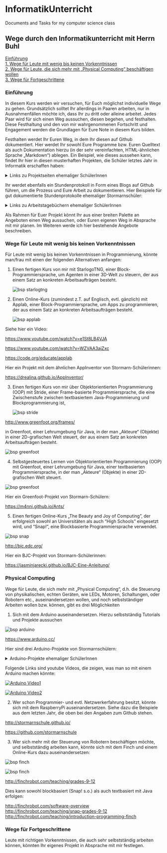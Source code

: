 # InformatikUnterricht
Documents and Tasks for my computer science class

## Wege durch den Informatikunterricht mit Herrn Buhl
[Einführung](#einf)  
[1. Wege für Leute mit wenig bis keinen Vorkenntnissen](#1)  
[2. Wege für Leute, die sich mehr mit „Physical Computing“ beschäftigen wollen](#2)  
[3. Wege für Fortgeschrittene](#3)

### Einführung<a name="einf"></a> 
In diesem Kurs werden wir versuchen, für Euch möglichst individuelle Wege zu gehen. Grundsätzlich solltet Ihr allerdings in Paaren arbeiten, nur in Ausnahmenfällen möchte ich, dass Ihr zu dritt oder alleine arbeitet. Jedes Paar wird für sich einen Weg aussuchen, diesen begehen, und festhalten. Diese Festhaltung und den von mir wahrgenommenen Fortschritt und Engagement werden die Grundlagen für Eure Note in diesem Kurs bilden. 

Festhalten werdet Ihr Euren Weg, in dem Ihr diesen auf Github dokumentiert. Hier werdet Ihr sowohl Eure Programme bzw. Euren Quelltext als auch Dokumentation hierzu (in der sehr vereinfachten, HTML-ähnlichen Sprache „Markdown“) ablegen. Ein Beispiel, wie dieses aussehen kann, findet Ihr hier in diesen musterhaften Projekten, die Schüler letztes Jahr in Informatik erschaffen haben:

<details>
    <summary> Links zu Projektseiten ehemaliger SchülerInnen</summary>
https://github.com/LeoandTeda/Mirror-Game/blob/master/README.md

https://github.com/murielantonia/The-Beauty-and-Joy-of-Computing

https://olemauss.github.io/LED-Matrix-Arduino/

https://gitlab.com/JKGER/imagerecognition/-/blob/master/Dokumentation/Projektseite.md

https://github.com/dennis602/Projektseite-Arduino-Parkhaus/blob/master/README.md

https://github.com/dennis602/Projektseite-Arduino-Teebeutelautomat/blob/master/README.md

https://github.com/BohrisNaturalisRettner/Projektseite-Spektrometer

https://gitlab.com/JKGER/lothader/-/wikis/Home
    
</details>

Ihr werdet ebenfalls ein Stundenprotokoll in Form eines Blogs auf Github führen, um die Prozess und Eure Arbeit zu dokumentieren. Hier Beispiele für gut dokumentierte Stundenprotokolle ehemaliger Stormarnschüler:

<details>
    <summary> Links zu Arbeitstagebüchern ehemaliger SchülerInnen</summary>
https://github.com/dennis602/Stundenprotokoll/blob/master/README.md

https://github.com/dennis602/Stundenprotokoll-II/blob/master/README.md

https://github.com/BohrisNaturalisRettner/Informatikprojekt-Spektrometer-Stundenprotokoll

</details>
    
Als Rahmen für Euer Projekt könnt Ihr aus einer breiten Palette an Angeboten einen Weg aussuchen, oder Euren eigenen Weg in Absprache mit mir planen. Im Weiteren werde ich hier bestehende Angebote beschreiben.



### <a name="1"></a>Wege für Leute mit wenig bis keinen Vorkenntnissen
Für Leute mit wenig bis keinen Vorkenntnissen in Programmierung, könnte man/frau mit einen der folgenden Alternativen anfangen:

1. Einen fertigen Kurs von mir mit StarlogoTNG, einer Block-Programmiersprache, um Agenten in einer 3D-Welt zu steuern, der aus einem Satz an konkreten Arbeitsaufträgen besteht.

    ![bsp starlogtng](image/starlogotng_bsp.jpg "Screenshot von StarLogoTNG")

2. Einen Online-Kurs (zumindest z.T. auf Englisch, evtl. gänzlich) mit Applab, einer Block-Programmiersprache, um Apps zu programmieren, der aus einem Satz an konkreten Arbeitsaufträgen besteht. 

    ![bsp applab](image/applab_bsp.jpg "Screenshot von AppLab")
    
 Siehe hier ein Video:
 
 https://www.youtube.com/watch?v=e1St8LB4VJA
 
 https://www.youtube.com/watch?v=WZVAA3ajZxc
 
 
 https://code.org/educate/applab
 
 Hier ein Projekt mit dem ähnlichen AppInventor von Stormarn-Schülerinnen:
 
 https://drealina.github.io/AppInventor/
 
3. Einen fertigen Kurs von mir über Objektorientierten Programmierung (OOP) mit Stride, einer Frame-basierte Programmiersprache, die eine Zwischenstufe zwischen textbasiertem Java-Programmierung und Blockprogrammierung ist, 

    ![bsp stride](image/stride_bsp.png "Screenshot von Stride")


 http://www.greenfoot.org/frames/


 in Greenfoot, einer Lehrumgebung für Java, in der man „Akteure“ (Objekte) in einer 2D-grafischen Welt steuert, der aus einem Satz an konkreten Arbeitsaufträgen besteht.

 ![bsp greenfoot](image/greenfoot_bsp.png "Screenshot von Greenfoot")



4. Selbstgesteuertes Lernen von Objektorientierten Programmierung (OOP) mit Greenfoot, einer Lehrumgebung für Java, einer textbasierten Programmiersprache, in der man „Akteure“ (Objekte) in einer 2D-grafischen Welt steuert.

 ![bsp greenfoot](image/greenfoot-java_bsp.png "Screenshot von Greenfoot java")
    
Hier ein Greenfoot-Projekt von Stormarn-Schülern:

https://m4nni.github.io/Ants/

5. Einen fertigen Online-Kurs „The Beauty and Joy of Computing”, der erfolgreich sowohl an Universitäten als auch “High Schools” eingesetzt wird, und “Snap!”, eine Blockbasierte Programmiersprache verwendet.

 ![bsp snap](image/snap_bsp.jpg "Screenshot von Snap")


 http://bjc.edc.org/

Hier ein BJC-Projekt von Stormarn-Schülerinnen:

https://jasminjarecki.github.io/BJC-Eine-Anleitung/


### <a name="2"></a> Physical Computing

Wege für Leute, die sich mehr mit „Physical Computing“, d.h. die Steuerung von physikalischen, echten Geräten, wie LEDs, Motoren, Schaltungen, oder Robotern etc., auseinandersetzen wollen, und noch selbstständiger Arbeiten wollen bzw. können, gibt es drei Möglichkeiten

1. Sich mit dem Arduino auseinandersetzen. Hierzu selbstständig Tutorials und Projekte aussuchen

 ![bsp arduino](image/arduino_bsp_2.jpg "Screenshot von Arduino")

 https://www.arduino.cc/  

Hier sind drei Arduino-Projekte von Stormarnschülern:
 
 <details>
    <summary> Arduino-Projekte ehemaliger SchülerInnen</summary>
    
 https://stormarnschule12.github.io/Arduino-car/

 https://olemauss.github.io/LED-Matrix-Arduino/
 
 https://github.com/lakgiter/Informatik-Projekt-3
 
 https://github.com/lakgiter/Projektpraesentation-3
 
 </details>
    
Folgende Links sind youtube Videos, die zeigen, was man so mit einem Arduino machen könnte:


  [![Arduino Video1](http://img.youtube.com/vi/eJg3yuAAawA/0.jpg)](http://www.youtube.com/watch?v=eJg3yuAAawA)
 
  [![Arduino Video2](http://img.youtube.com/vi/_E8jC0D4-as/0.jpg)](http://www.youtube.com/watch?v=_E8jC0D4-as)
 
 

2. Wer schon Programmier- und evtl. Netzwerkerfahrung besitzt, könnte sich mit dem RaspberryPi auseinandersetzen. Siehe dazu die Beispiele aus dem letzten Jahr, die oben bei den Angaben zum Github stehen.

 http://stormarnschule.github.io/

 https://github.com/stormarnschule

3. Wer sich mehr mit der Steuerung von Robotern beschäftigen möchte, und selbstständig arbeiten kann, könnte sich mit dem Finch und einem Online-Kurs dazu auseinandersetzen:


 ![bsp finch](image/finch-diagram.jpg "Diagram of Finch robot")

 ![bsp finch](image/finch_bsp.jpg "Image of Finch in action")



 http://finchrobot.com/teaching/grades-9-12

 Dies kann sowohl blockbasiert (Snap! s.o.) als auch textbasiert mit Java erfolgen:

 http://finchrobot.com/software-overview  
 http://finchrobot.com/teaching/snap-grades-9-12  
 http://finchrobot.com/teaching/introduction-programming-finch  



### <a name="3"></a>Wege für Fortgeschrittene
Leute mit richtigen Vorkenntnissen, die auch sehr selbstständig arbeiten können, könnten Ihr eigenes Projekt in Absprache mit mir festlegen. 
